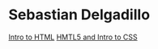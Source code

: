 # Sebastian Delgadillo

<a href="intro_to_html/index.html" target="_blank">Intro to HTML</a>
<a href="HTML5_intro_to_css/index.html" target="_blank">HMTL5 and Intro to CSS</a>